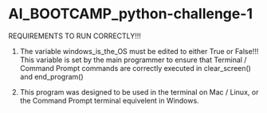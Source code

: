 # AI_BOOTCAMP_python-challenge-1

REQUIREMENTS TO RUN CORRECTLY!!!

1. The variable windows_is_the_OS must be edited to either True or False!!! This variable is set by the main programmer to ensure that Terminal / 
Command Prompt commands are correctly executed in clear_screen() and end_program()

2. This program was designed to be used in the terminal on Mac / Linux, or the Command Prompt terminal equivelent in Windows.

